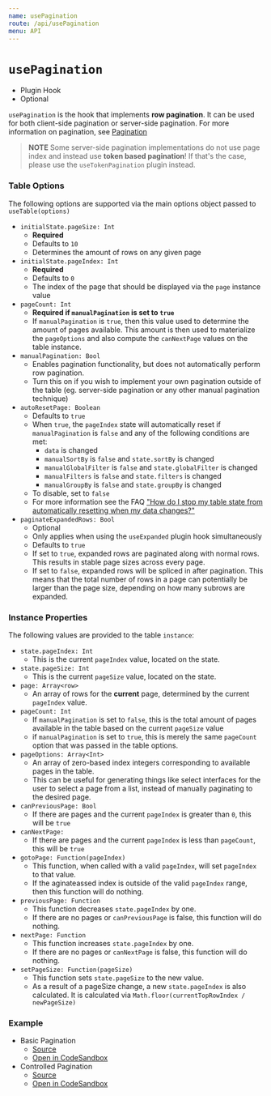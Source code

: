 ```yaml
---
name: usePagination
route: /api/usePagination
menu: API
---
```


# `usePagination`

- Plugin Hook
- Optional

`usePagination` is the hook that implements **row pagination**. It can be used for both client-side pagination or server-side pagination. For more information on pagination, see [Pagination](/examples/pagination)

> **NOTE** Some server-side pagination implementations do not use page index and instead use **token based pagination**! If that's the case, please use the `useTokenPagination` plugin instead.

### Table Options

The following options are supported via the main options object passed to `useTable(options)`

- `initialState.pageSize: Int`
  - **Required**
  - Defaults to `10`
  - Determines the amount of rows on any given page
- `initialState.pageIndex: Int`
  - **Required**
  - Defaults to `0`
  - The index of the page that should be displayed via the `page` instance value
- `pageCount: Int`
  - **Required if `manualPagination` is set to `true`**
  - If `manualPagination` is `true`, then this value used to determine the amount of pages available. This amount is then used to materialize the `pageOptions` and also compute the `canNextPage` values on the table instance.
- `manualPagination: Bool`
  - Enables pagination functionality, but does not automatically perform row pagination.
  - Turn this on if you wish to implement your own pagination outside of the table (eg. server-side pagination or any other manual pagination technique)
- `autoResetPage: Boolean`
  - Defaults to `true`
  - When `true`, the `pageIndex` state will automatically reset if `manualPagination` is `false` and any of the following conditions are met:
    - `data` is changed
    - `manualSortBy` is `false` and `state.sortBy` is changed
    - `manualGlobalFilter` is `false` and `state.globalFilter` is changed
    - `manualFilters` is `false` and `state.filters` is changed
    - `manualGroupBy` is `false` and `state.groupBy` is changed
  - To disable, set to `false`
  - For more information see the FAQ ["How do I stop my table state from automatically resetting when my data changes?"](/faq#how-do-i-stop-my-table-state-from-automatically-resetting-when-my-data-changes)
- `paginateExpandedRows: Bool`
  - Optional
  - Only applies when using the `useExpanded` plugin hook simultaneously
  - Defaults to `true`
  - If set to `true`, expanded rows are paginated along with normal rows. This results in stable page sizes across every page.
  - If set to `false`, expanded rows will be spliced in after pagination. This means that the total number of rows in a page can potentially be larger than the page size, depending on how many subrows are expanded.

### Instance Properties

The following values are provided to the table `instance`:

- `state.pageIndex: Int`
  - This is the current `pageIndex` value, located on the state.
- `state.pageSize: Int`
  - This is the current `pageSize` value, located on the state.
- `page: Array<row>`
  - An array of rows for the **current** page, determined by the current `pageIndex` value.
- `pageCount: Int`
  - If `manualPagination` is set to `false`, this is the total amount of pages available in the table based on the current `pageSize` value
  - if `manualPagination` is set to `true`, this is merely the same `pageCount` option that was passed in the table options.
- `pageOptions: Array<Int>`
  - An array of zero-based index integers corresponding to available pages in the table.
  - This can be useful for generating things like select interfaces for the user to select a page from a list, instead of manually paginating to the desired page.
- `canPreviousPage: Bool`
  - If there are pages and the current `pageIndex` is greater than `0`, this will be `true`
- `canNextPage:`
  - If there are pages and the current `pageIndex` is less than `pageCount`, this will be `true`
- `gotoPage: Function(pageIndex)`
  - This function, when called with a valid `pageIndex`, will set `pageIndex` to that value.
  - If the aginateassed index is outside of the valid `pageIndex` range, then this function will do nothing.
- `previousPage: Function`
  - This function decreases `state.pageIndex` by one.
  - If there are no pages or `canPreviousPage` is false, this function will do nothing.
- `nextPage: Function`
  - This function increases `state.pageIndex` by one.
  - If there are no pages or `canNextPage` is false, this function will do nothing.
- `setPageSize: Function(pageSize)`
  - This function sets `state.pageSize` to the new value.
  - As a result of a pageSize change, a new `state.pageIndex` is also calculated. It is calculated via `Math.floor(currentTopRowIndex / newPageSize)`

### Example

- Basic Pagination
  - [Source](https://github.com/tanstack/react-table/tree/master/examples/pagination)
  - [Open in CodeSandbox](https://codesandbox.io/s/github/tanstack/react-table/tree/master/examples/pagination)
- Controlled Pagination
  - [Source](https://github.com/tanstack/react-table/tree/master/examples/pagination-controlled)
  - [Open in CodeSandbox](https://codesandbox.io/s/github/tanstack/react-table/tree/master/examples/pagination-controlled)
